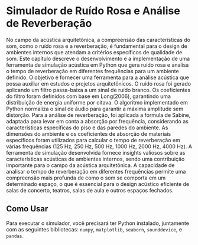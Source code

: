 # Simulador de Ruído Rosa e Análise de Reverberação

No campo da acústica arquitetônica, a compreensão das características do som, como o ruído rosa e a reverberação, é fundamental para o design de ambientes internos que atendam a critérios específicos de qualidade de som. Este capítulo descreve o desenvolvimento e a implementação de uma ferramenta de simulação acústica em Python que gera ruído rosa e analisa o tempo de reverberação em diferentes frequências para um ambiente definido. O objetivo é fornecer uma ferramenta para a análise acústica que possa auxiliar em estudos e projetos arquitetônicos.
O ruído rosa foi gerado aplicando um filtro passa-baixa a um sinal de ruído branco. Os coeficientes do filtro foram definidos com base em Long(2006), garantindo uma distribuição de energia uniforme por oitava. O algoritmo implementado em Python normaliza o sinal de áudio para garantir a máxima amplitude sem distorção.
Para a análise de reverberação, foi aplicada a fórmula de Sabine, adaptada para levar em conta a absorção por frequência, considerando as características específicas do piso e das paredes do ambiente. As dimensões do ambiente e os coeficientes de absorção de materiais específicos foram utilizados para calcular o tempo de reverberação em várias frequências (125 Hz, 250 Hz, 500 Hz, 1000 Hz, 2000 Hz, 4000 Hz).
A ferramenta de simulação desenvolvida fornece insights valiosos sobre as características acústicas de ambientes internos, sendo uma contribuição importante para o campo da acústica arquitetônica. A capacidade de analisar o tempo de reverberação em diferentes frequências permite uma compreensão mais profunda de como o som se comporta em um determinado espaço, o que é essencial para o design acústico eficiente de salas de concerto, teatros, salas de aula e outros espaços fechados.


## Como Usar

Para executar o simulador, você precisará ter Python instalado, juntamente com as seguintes bibliotecas: `numpy`, `matplotlib`, `seaborn`, `sounddevice`, e `pandas`.
